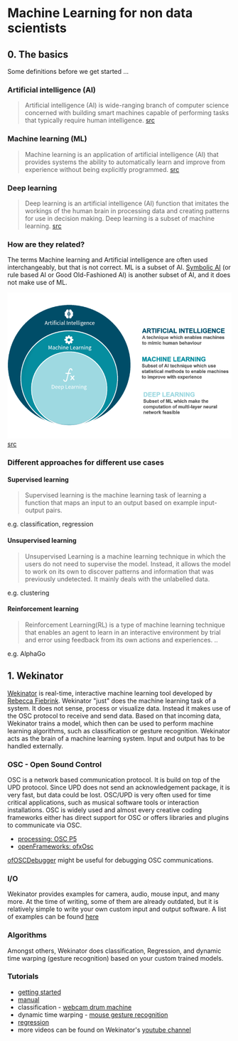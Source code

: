 # Machine Learning for non data scientists
## 0. The basics
Some definitions before we get started ...

### Artificial intelligence (AI)
> Artificial intelligence (AI) is wide-ranging branch of computer science concerned with building smart machines capable of performing tasks that typically require human intelligence. 
[src](https://builtin.com/artificial-intelligence)

### Machine learning (ML)
> Machine learning is an application of artificial intelligence (AI) that provides systems the ability to automatically learn and improve from experience without being explicitly programmed.
[src](https://www.expert.ai/blog/machine-learning-definition/)

<!-- > Machine Learning is the study of computer algorithms that improve automatically through experience.
[src](http://www.cs.cmu.edu/afs/cs.cmu.edu/user/mitchell/ftp/mlbook.html) -->


### Deep learning
> Deep learning is an artificial intelligence (AI) function that imitates the workings of the human brain in processing data and creating patterns for use in decision making. Deep learning is a subset of machine learning.
[src](https://www.investopedia.com/terms/d/deep-learning.asp)

### How are they related?
The terms Machine learning and Artificial intelligence are often used interchangeably, but that is not correct. ML is a subset of AI. [Symbolic AI](https://medium.com/@vbanda/good-old-fashioned-artificial-intelligence-b60800313dee) (or rule based AI or Good Old-Fashioned AI) is another subset of AI, and it does not make use of ML.

![](./assets/AI-vs-ML-vs-Deep-Learning_GABO-e1578660361203.png)
[src](https://www.gabo.de/kuenstliche-intelligenz-vs-machine-learning-definition-und-abgrenzung/)


### Different approaches for different use cases
#### Supervised learning
> Supervised learning is the machine learning task of learning a function that maps an input to an output based on example input-output pairs.

e.g. classification, regression

#### Unsupervised learning
> Unsupervised Learning is a machine learning technique in which the users do not need to supervise the model. Instead, it allows the model to work on its own to discover patterns and information that was previously undetected. It mainly deals with the unlabelled data.

e.g. clustering

#### Reinforcement learning
> Reinforcement Learning(RL) is a type of machine learning technique that enables an agent to learn in an interactive environment by trial and error using feedback from its own actions and experiences. ..

e.g. AlphaGo


## 1. Wekinator
[Wekinator](http://www.wekinator.org/) is real-time, interactive machine learning tool developed by [Rebecca Fiebrink](https://www.doc.gold.ac.uk/~mas01rf/homepage/).
Wekinator "just" does the machine learning task of a system. It does not sense, process or visualize data. Instead it makes use of the OSC protocol to receive and send data. Based on that incoming data, Wekinator trains a model, which then can be used to perform machine learning algorithms, such as classification or gesture recognition. 
Wekinator acts as the brain of a machine learning system. Input and output has to be handled externally. 

### OSC - Open Sound Control
OSC is a network based communication protocol. It is build on top of the UPD protocol. Since UPD does not send an acknowledgement package, it is very fast, but data could be lost. OSC/UPD is very often used for time critical applications, such as musical software tools or interaction installations. 
OSC is widely used and almost every creative coding frameworks either has direct support for OSC or offers libraries and plugins to communicate via OSC.
* [processing: OSC P5](http://www.sojamo.de/libraries/oscP5/)
* [openFrameworks: ofxOsc](https://github.com/openframeworks/openFrameworks/tree/master/addons/ofxOsc)

[ofOSCDebugger](https://github.com/thomasgeissl/ofOSCDebugger) might be useful for debugging OSC communications.

### I/O
Wekinator provides examples for camera, audio, mouse input, and many more. At the time of writing, some of them are already outdated, but it is relatively simple to write your own custom input and output software.
A list of examples can be found [here](http://www.wekinator.org/examples/)

### Algorithms
Amongst others, Wekinator does classification, Regression, and dynamic time warping (gesture recognition) based on your custom trained models.

### Tutorials
* [getting started](https://www.youtube.com/watch?v=dPV-gCqy9j4)
* [manual](http://www.wekinator.org/detailed-instructions/)
* classification - [webcam drum machine](https://www.youtube.com/watch?v=NKyyBAKrQgE)
* dynamic time warping - [mouse gesture recognition](https://www.youtube.com/watch?v=J4viXTThDTE)
* [regression](https://www.youtube.com/watch?v=4lxGh0jQWBo)
* more videos can be found on Wekinator's [youtube channel](https://www.youtube.com/channel/UCot7vfr_9hTy2qp3ksTxGmg/videos)

<!-- ## 2. Runway -->
